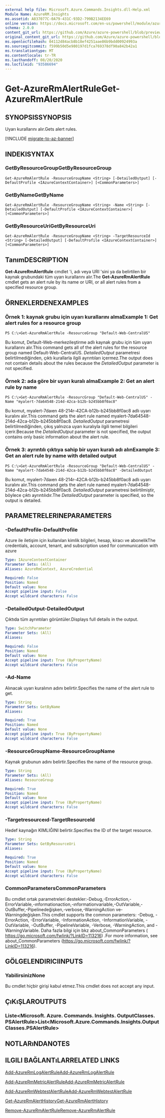 ```yaml
---
external help file: Microsoft.Azure.Commands.Insights.dll-Help.xml
Module Name: AzureRM.Insights
ms.assetid: A837077C-0A79-431C-93D2-799B2134EE69
online version: https://docs.microsoft.com/en-us/powershell/module/azurerm.insights/get-azurermalertrule
schema: 2.0.0
content_git_url: https://github.com/Azure/azure-powershell/blob/preview/src/ResourceManager/Insights/Commands.Insights/help/Get-AzureRmAlertRule.md
original_content_git_url: https://github.com/Azure/azure-powershell/blob/preview/src/ResourceManager/Insights/Commands.Insights/help/Get-AzureRmAlertRule.md
ms.openlocfilehash: 04112d84acb8b18ef4251aae86b9bdd00924993a
ms.sourcegitcommit: f599b50d5e980197d1fca769378df90a842b42a1
ms.translationtype: MT
ms.contentlocale: tr-TR
ms.lasthandoff: 08/20/2020
ms.locfileid: "93586694"
---
```

# <span data-ttu-id="595f5-101">Get-AzureRmAlertRule</span><span class="sxs-lookup"><span data-stu-id="595f5-101">Get-AzureRmAlertRule</span></span>

## <span data-ttu-id="595f5-102">SYNOPSIS</span><span class="sxs-lookup"><span data-stu-id="595f5-102">SYNOPSIS</span></span>
<span data-ttu-id="595f5-103">Uyarı kurallarını alır.</span><span class="sxs-lookup"><span data-stu-id="595f5-103">Gets alert rules.</span></span>

[!INCLUDE [migrate-to-az-banner](../../includes/migrate-to-az-banner.md)]

## <span data-ttu-id="595f5-104">INDEKI</span><span class="sxs-lookup"><span data-stu-id="595f5-104">SYNTAX</span></span>

### <span data-ttu-id="595f5-105">GetByResourceGroup</span><span class="sxs-lookup"><span data-stu-id="595f5-105">GetByResourceGroup</span></span>
```
Get-AzureRmAlertRule -ResourceGroupName <String> [-DetailedOutput] [-DefaultProfile <IAzureContextContainer>] [<CommonParameters>]
```

### <span data-ttu-id="595f5-106">GetByName</span><span class="sxs-lookup"><span data-stu-id="595f5-106">GetByName</span></span>
```
Get-AzureRmAlertRule -ResourceGroupName <String> -Name <String> [-DetailedOutput] [-DefaultProfile <IAzureContextContainer>] [<CommonParameters>]
```

### <span data-ttu-id="595f5-107">GetByResourceUri</span><span class="sxs-lookup"><span data-stu-id="595f5-107">GetByResourceUri</span></span>
```
Get-AzureRmAlertRule -ResourceGroupName <String> -TargetResourceId <String> [-DetailedOutput] [-DefaultProfile <IAzureContextContainer>] [<CommonParameters>]
```

## <span data-ttu-id="595f5-108">Tanım</span><span class="sxs-lookup"><span data-stu-id="595f5-108">DESCRIPTION</span></span>
<span data-ttu-id="595f5-109">**Get-AzureRmAlertRule** cmdlet 'i, adı veya URI 'sini ya da belirtilen bir kaynak grubundaki tüm uyarı kurallarını alır.</span><span class="sxs-lookup"><span data-stu-id="595f5-109">The **Get-AzureRmAlertRule** cmdlet gets an alert rule by its name or URI, or all alert rules from a specified resource group.</span></span>

## <span data-ttu-id="595f5-110">ÖRNEKLERDEN</span><span class="sxs-lookup"><span data-stu-id="595f5-110">EXAMPLES</span></span>

### <span data-ttu-id="595f5-111">Örnek 1: kaynak grubu için uyarı kurallarını alma</span><span class="sxs-lookup"><span data-stu-id="595f5-111">Example 1: Get alert rules for a resource group</span></span>
```
PS C:\>Get-AzureRmAlertRule -ResourceGroup "Default-Web-CentralUS"
```

<span data-ttu-id="595f5-112">Bu komut, Default-Web-merkezileştirme adlı kaynak grubu için tüm uyarı kurallarını alır.</span><span class="sxs-lookup"><span data-stu-id="595f5-112">This command gets all of the alert rules for the resource group named Default-Web-CentralUS.</span></span>
<span data-ttu-id="595f5-113">*DetailedOutput* parametresi belirtilmediğinden, çıktı kurallarla ilgili ayrıntıları içermez.</span><span class="sxs-lookup"><span data-stu-id="595f5-113">The output does not contain details about the rules because the *DetailedOutput* parameter is not specified.</span></span>

### <span data-ttu-id="595f5-114">Örnek 2: ada göre bir uyarı kuralı alma</span><span class="sxs-lookup"><span data-stu-id="595f5-114">Example 2: Get an alert rule by name</span></span>
```
PS C:\>Get-AzureRmAlertRule -ResourcGroup "Default-Web-CentralUS" -Name "myalert-7da64548-214d-42ca-b12b-b245bb8f0ac8"
```

<span data-ttu-id="595f5-115">Bu komut, myalert-7daıen 48-214r-42CA-b12b-b245bb8f0ac8 adlı uyarı kuralını alır.</span><span class="sxs-lookup"><span data-stu-id="595f5-115">This command gets the alert rule named myalert-7da64548-214d-42ca-b12b-b245bb8f0ac8.</span></span>
<span data-ttu-id="595f5-116">*DetailedOutput* parametresi belirtilmediğinden, çıkış yalnızca uyarı kuralıyla ilgili temel bilgileri içerir.</span><span class="sxs-lookup"><span data-stu-id="595f5-116">Because the *DetailedOutput* parameter is not specified, the output contains only basic information about the alert rule.</span></span>

### <span data-ttu-id="595f5-117">Örnek 3: ayrıntılı çıktıya sahip bir uyarı kuralı adı alın</span><span class="sxs-lookup"><span data-stu-id="595f5-117">Example 3: Get an alert rule by name with detailed output</span></span>
```
PS C:\>Get-AzureRmAlertRule -ResourceGroup "Default-Web-CentralUS" -Name "myalert-7da64548-214d-42ca-b12b-b245bb8f0ac8" -DetailedOutput
```

<span data-ttu-id="595f5-118">Bu komut, myalert-7daıen 48-214r-42CA-b12b-b245bb8f0ac8 adlı uyarı kuralını alır.</span><span class="sxs-lookup"><span data-stu-id="595f5-118">This command gets the alert rule named myalert-7da64548-214d-42ca-b12b-b245bb8f0ac8.</span></span>
<span data-ttu-id="595f5-119">*DetailedOutput* parametresi belirtilmiştir, böylece çıktı ayrıntılıdır.</span><span class="sxs-lookup"><span data-stu-id="595f5-119">The *DetailedOutput* parameter is specified, so the output is detailed.</span></span>

## <span data-ttu-id="595f5-120">PARAMETRELERINE</span><span class="sxs-lookup"><span data-stu-id="595f5-120">PARAMETERS</span></span>

### <span data-ttu-id="595f5-121">-DefaultProfile</span><span class="sxs-lookup"><span data-stu-id="595f5-121">-DefaultProfile</span></span>
<span data-ttu-id="595f5-122">Azure ile iletişim için kullanılan kimlik bilgileri, hesap, kiracı ve abonelik</span><span class="sxs-lookup"><span data-stu-id="595f5-122">The credentials, account, tenant, and subscription used for communication with azure</span></span>

```yaml
Type: IAzureContextContainer
Parameter Sets: (All)
Aliases: AzureRmContext, AzureCredential

Required: False
Position: Named
Default value: None
Accept pipeline input: False
Accept wildcard characters: False
```

### <span data-ttu-id="595f5-123">-DetailedOutput</span><span class="sxs-lookup"><span data-stu-id="595f5-123">-DetailedOutput</span></span>
<span data-ttu-id="595f5-124">Çıktıda tüm ayrıntıları görüntüler.</span><span class="sxs-lookup"><span data-stu-id="595f5-124">Displays full details in the output.</span></span>

```yaml
Type: SwitchParameter
Parameter Sets: (All)
Aliases: 

Required: False
Position: Named
Default value: None
Accept pipeline input: True (ByPropertyName)
Accept wildcard characters: False
```

### <span data-ttu-id="595f5-125">-Ad</span><span class="sxs-lookup"><span data-stu-id="595f5-125">-Name</span></span>
<span data-ttu-id="595f5-126">Alınacak uyarı kuralının adını belirtir.</span><span class="sxs-lookup"><span data-stu-id="595f5-126">Specifies the name of the alert rule to get.</span></span>

```yaml
Type: String
Parameter Sets: GetByName
Aliases: 

Required: True
Position: Named
Default value: None
Accept pipeline input: True (ByPropertyName)
Accept wildcard characters: False
```

### <span data-ttu-id="595f5-127">-ResourceGroupName</span><span class="sxs-lookup"><span data-stu-id="595f5-127">-ResourceGroupName</span></span>
<span data-ttu-id="595f5-128">Kaynak grubunun adını belirtir.</span><span class="sxs-lookup"><span data-stu-id="595f5-128">Specifies the name of the resource group.</span></span>

```yaml
Type: String
Parameter Sets: (All)
Aliases: ResourceGroup

Required: True
Position: Named
Default value: None
Accept pipeline input: True (ByPropertyName)
Accept wildcard characters: False
```

### <span data-ttu-id="595f5-129">-Targetresourceıd</span><span class="sxs-lookup"><span data-stu-id="595f5-129">-TargetResourceId</span></span>
<span data-ttu-id="595f5-130">Hedef kaynağın KIMLIĞINI belirtir.</span><span class="sxs-lookup"><span data-stu-id="595f5-130">Specifies the ID of the target resource.</span></span>

```yaml
Type: String
Parameter Sets: GetByResourceUri
Aliases: 

Required: True
Position: Named
Default value: None
Accept pipeline input: True (ByPropertyName)
Accept wildcard characters: False
```

### <span data-ttu-id="595f5-131">CommonParameters</span><span class="sxs-lookup"><span data-stu-id="595f5-131">CommonParameters</span></span>
<span data-ttu-id="595f5-132">Bu cmdlet ortak parametreleri destekler:-Debug,-ErrorAction,-ErrorVariable,-ınformationaction,-ınformationvariable,-OutVariable,-OutBuffer,-Pipelinedeğişken,-verbose,-WarningAction ve-Warningdeğişken.</span><span class="sxs-lookup"><span data-stu-id="595f5-132">This cmdlet supports the common parameters: -Debug, -ErrorAction, -ErrorVariable, -InformationAction, -InformationVariable, -OutVariable, -OutBuffer, -PipelineVariable, -Verbose, -WarningAction, and -WarningVariable.</span></span> <span data-ttu-id="595f5-133">Daha fazla bilgi için bkz about_CommonParameters ( https://go.microsoft.com/fwlink/?LinkID=113216) .</span><span class="sxs-lookup"><span data-stu-id="595f5-133">For more information, see about_CommonParameters (https://go.microsoft.com/fwlink/?LinkID=113216).</span></span>

## <span data-ttu-id="595f5-134">GÖLGELENDIRICI</span><span class="sxs-lookup"><span data-stu-id="595f5-134">INPUTS</span></span>

### <span data-ttu-id="595f5-135">Yabilirsiniz</span><span class="sxs-lookup"><span data-stu-id="595f5-135">None</span></span>
<span data-ttu-id="595f5-136">Bu cmdlet hiçbir girişi kabul etmez.</span><span class="sxs-lookup"><span data-stu-id="595f5-136">This cmdlet does not accept any input.</span></span>

## <span data-ttu-id="595f5-137">ÇıKıŞLAR</span><span class="sxs-lookup"><span data-stu-id="595f5-137">OUTPUTS</span></span>

### <span data-ttu-id="595f5-138">Liste<Microsoft. Azure. Commands. Insights. OutputClasses. PSAlertRule></span><span class="sxs-lookup"><span data-stu-id="595f5-138">List<Microsoft.Azure.Commands.Insights.OutputClasses.PSAlertRule></span></span>

## <span data-ttu-id="595f5-139">NOTLARıNDA</span><span class="sxs-lookup"><span data-stu-id="595f5-139">NOTES</span></span>

## <span data-ttu-id="595f5-140">ILGILI BAĞLANTıLAR</span><span class="sxs-lookup"><span data-stu-id="595f5-140">RELATED LINKS</span></span>

[<span data-ttu-id="595f5-141">Add-AzureRmLogAlertRule</span><span class="sxs-lookup"><span data-stu-id="595f5-141">Add-AzureRmLogAlertRule</span></span>](./Add-AzureRmLogAlertRule.md)

[<span data-ttu-id="595f5-142">Add-AzureRmMetricAlertRule</span><span class="sxs-lookup"><span data-stu-id="595f5-142">Add-AzureRmMetricAlertRule</span></span>](./Add-AzureRmMetricAlertRule.md)

[<span data-ttu-id="595f5-143">Add-AzureRmWebtestAlertRule</span><span class="sxs-lookup"><span data-stu-id="595f5-143">Add-AzureRmWebtestAlertRule</span></span>](./Add-AzureRmWebtestAlertRule.md)

[<span data-ttu-id="595f5-144">Get-AzureRmAlertHistory</span><span class="sxs-lookup"><span data-stu-id="595f5-144">Get-AzureRmAlertHistory</span></span>](./Get-AzureRmAlertHistory.md)

[<span data-ttu-id="595f5-145">Remove-AzureRmAlertRule</span><span class="sxs-lookup"><span data-stu-id="595f5-145">Remove-AzureRmAlertRule</span></span>](./Remove-AzureRmAlertRule.md)


